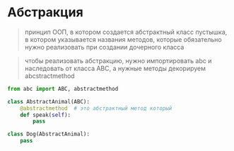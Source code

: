 # Абстракция
> принцип ООП, в котором создается абстрактный класс пустышка, в котором  указывается названия методов, которые обязательно нужно реализовать при создании дочерного класса

> чтобы реализовать абстракцию, нужно импортировать abc и наследовать от класса ABC, а нужные методы декорируем abcstractmethod

```py
from abc import ABC, abstractmethod

class AbstractAnimal(ABC):
    @abstractmethod  # это абстрактный метод который
    def speak(self):
        pass

class Dog(AbstractAnimal):
    pass
```